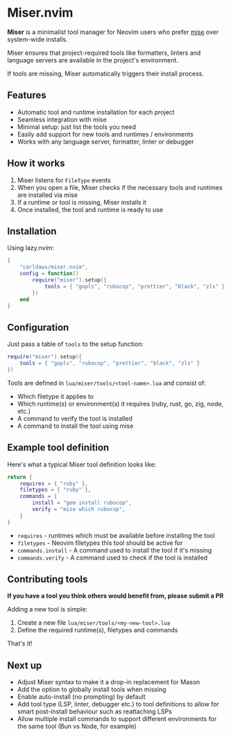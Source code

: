 # Miser.nvim

**Miser** is a minimalist tool manager for Neovim users who prefer [mise](https://github.com/jdx/mise) over system-wide installs.

Miser ensures that project-required tools like formatters, linters and language servers are available in the project's environment.

If tools are missing, Miser automatically triggers their install process.

## Features

- Automatic tool and runtime installation for each project
- Seamless integration with mise
- Minimal setup: just list the tools you need
- Easily add support for new tools and runtimes / environments
- Works with any language server, formatter, linter or debugger

## How it works

1. Miser listens for `FileType` events
2. When you open a file, Miser checks if the necessary tools and runtimes are installed via mise
3. If a runtime or tool is missing, Miser installs it
4. Once installed, the tool and runtime is ready to use

## Installation

Using lazy.nvim:

```lua
{
    "carldaws/miser.nvim",
    config = function()
        require("miser").setup({
            tools = { "gopls", "rubocop", "prettier", "black", "zls" }
        })
    end
}
```

## Configuration

Just pass a table of `tools` to the setup function:

```lua
require("miser").setup({
    tools = { "gopls", "rubocop", "prettier", "black", "zls" }
})
```

Tools are defined in `lua/miser/tools/<tool-name>.lua` and consist of:

- Which filetype it applies to
- Which runtime(s) or environment(s) it requires (ruby, rust, go, zig, node, etc.)
- A command to verify the tool is installed
- A command to install the tool using mise

## Example tool definition

Here's what a typical Miser tool definition looks like:

```lua
return {
    requires = { "ruby" },
    filetypes = { "ruby" },
    commands = {
        install = "gem install rubocop",
        verify = "mise which rubocop",
    }
}
```

- `requires` - runtimes which must be available before installing the tool
- `filetypes` - Neovim filetypes this tool should be active for
- `commands.install` - A command used to install the tool if it's missing
- `commands.verify` - A command used to check if the tool is installed

## Contributing tools

**If you have a tool you think others would benefit from, please submit a PR**

Adding a new tool is simple:

1. Create a new file `lua/miser/tools/<my-new-tool>.lua`
2. Define the required runtime(s), filetypes and commands

That's it!

## Next up

- Adjust Miser syntax to make it a drop-in replacement for Mason
- Add the option to globally install tools when missing
- Enable auto-install (no prompting) by default
- Add tool type (LSP, linter, debugger etc.) to tool definitions to allow for smart post-install behaviour such as reattaching LSPs
- Allow multiple install commands to support different environments for the same tool (Bun vs Node, for example)
